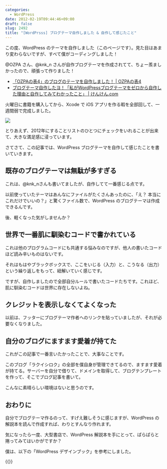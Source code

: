 ```yaml
---
categories:
  - WordPress
date: 2012-02-19T09:44:46+09:00
draft: false
slug: 2492
title: "[WordPrsss] ブログテーマ自作しました & 自作して感じたこと"
---
```


この度、WordPress のテーマを自作しました（このページです）。見た目はあまり変わらないですが、すべて僕がコーディングしました！

@OZPA さん、@knk_n さんが自作ブログテーマを作成されてて、ちょー羨ましかったので、頑張って作りました！

* [「OZPAの表4」のブログのテーマを自作しました！ | OZPAの表4](http://ozpa-h4.com/2012/01/12/blog_new_theme_tsukareta/)
* [ブログテーマ自作したヨ！「私がWordPressブログテーマをゼロから自作した理由と自作してみてわかったこと」 | けんけん.com](http://knk-n.com/2012/02/09/making_myblogtheme/)

火曜日に書籍を購入してから、Xcode で iOS アプリを作る暇を全部回して、一週間弱で完成しました。

![](/images/2012/02/2492_1.png)

とりあえず、2012年にすることリストのひとつにチェックをいれることが出来て、大きな満足感に浸っています。

さてさて、この記事では、WordPress ブログテーマを自作して感じたことを書いていきます。

## 既存のブログテーマは無駄が多すぎる

これは、@knk_nさんも書いてましたが、自作してて一番感じる点です。

以前使っていたテーマはあんなにファイルがたくさんあったのに、「え？ 本当にこれだけでいいの？」と驚くファイル数で、WordPress のブログテーマは作成できるんです。

後、軽くなった気がしませんか？

## 世界で一番肌に馴染むコードで書かれている

これは他のプログラムコードにも共通する悩みなのですが、他人の書いたコードほど読み辛いものはないです。

それはもはやブラックボックスで、ここをいじる（入力）と、こうなる（出力）という繰り返しをもって、紐解いていく感じです。

ですが、自作しましたので全部自分ルールで書いたコードたちです。これほど、肌に馴染むコードは世界に存在しないよね。

## クレジットを表示しなくてよくなった

以前は、フッターにブログテーマ作者へのリンクを貼っていましたが、それが必要なくなりました。

## 自分のブログにますます愛着が持てた

これがこの記事で一番言いたかったことで、大事なことです。

このブログ「ラクイシロク」の全部を僕自身が管理できてるので、ますます愛着が持てる。サーバーを自分で借りて、ドメインを取得して、ブログテンプレートを作って、そこでブログ記事を書いて。

こんなに素晴らしい環境はないと思うのです。

## おわりに

自分でブログテーマ作るのって、すげえ難しそうに感じますが、WordPress の解説本を読んで作成すれば、わりとすんなり作れます。

気になったら一度、大型書店で、WordPress 解説本を手にとって、ぱらぱらと捲ってみてはいかがですか？

僕は、以下の「WordPress デザインブック」を参考にしました。

{{<amazon id="4883377830" title="WordPressデザインブック3.x対応" src="https://ecx.images-amazon.com/images/I/51aIPApjq0L._SL160_.jpg">}}
